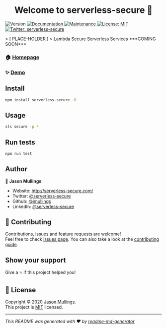 <h1 align="center">Welcome to serverless-secure 👋</h1>
<p>
  <img alt="Version" src="https://img.shields.io/badge/version-1.0.0-blue.svg?cacheSeconds=2592000" />
  <a href="http://serverless-secure.com/docs" target="_blank">
    <img alt="Documentation" src="https://img.shields.io/badge/documentation-yes-brightgreen.svg" />
  </a>
  <a href="https://github.com/jmullings/serverless-secure/graphs/commit-activity" target="_blank">
    <img alt="Maintenance" src="https://img.shields.io/badge/Maintained%3F-yes-green.svg" />
  </a>
  <a href="https://github.com/jmullings/serverless-secure/blob/master/LICENSE" target="_blank">
    <img alt="License: MIT" src="https://img.shields.io/github/license/jmullings/serverless-secure" />
  </a>
  <a href="https://twitter.com/serverless-secure" target="_blank">
    <img alt="Twitter: serverless-secure" src="https://img.shields.io/twitter/follow/serverless-secure.svg?style=social" />
  </a>
</p>
> [ PLACE-HOLDER ]
> Lambda Secure Serverless Services ***COMING SOON***

### 🏠 [Homepage](https://github.com/jmullings/serverless-secure#readme)

### ✨ [Demo](http://serverless-secure.com/demo)

## Install

```sh
npm install serverless-secure -D
```

## Usage

```sh
sls secure -p *
```

## Run tests

```sh
npm run test
```

## Author

👤 **Jason Mullings**

* Website: http://serverless-secure.com/
* Twitter: [@serverless-secure](https://twitter.com/SLSSecure)
* Github: [@jmullings](https://github.com/serverless-secure)
* LinkedIn: [@serverless-secure](https://linkedin.com/in/serverless-secure)

## 🤝 Contributing

Contributions, issues and feature requests are welcome!<br />Feel free to check [issues page](https://github.com/jmullings/serverless-secure/issues). You can also take a look at the [contributing guide](https://github.com/jmullings/serverless-secure/blob/master/CONTRIBUTING.md).

## Show your support

Give a ⭐️ if this project helped you!

## 📝 License

Copyright © 2020 [Jason Mullings](https://github.com/serverless-secure).<br />
This project is [MIT](https://github.com/jmullings/serverless-secure/blob/master/LICENSE) licensed.

***
_This README was generated with ❤️ by [readme-md-generator](https://github.com/kefranabg/readme-md-generator)_